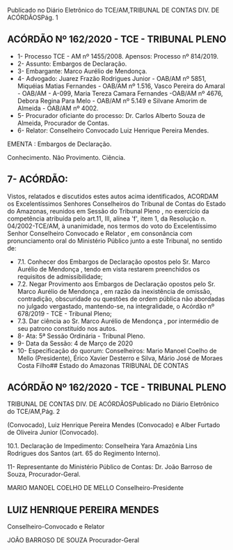 Publicado  no  Diário  Eletrônico do TCE/AM,TRIBUNAL DE CONTAS DIV. DE ACÓRDÃOSPág. 1

## ACÓRDÃO Nº 162/2020 - TCE - TRIBUNAL PLENO

- 1- Processo TCE - AM nº 1455/2008. Apensos: Processo nº  814/2019.
- 2- Assunto: Embargos de Declaração.
- 3- Embargante: Marco Aurélio de Mendonça.
- 4- Advogado: Juarez  Frazão  Rodrigues  Junior  -  OAB/AM  nº  5851,  Miquéias  Matias Fernandes -  OAB/AM  nº  1.516,  Vasco  Pereira  do  Amaral  -  OAB/AM  -  A-099,  Maria Tereza Camara Fernandes -OAB/AM nº 4676, Debora Regina Para Melo - OAB/AM nº 5.149 e Silvane Amorim de Almeida - OAB/AM nº 4002.
- 5- Procurador oficiante do processo: Dr. Carlos Alberto Souza de Almeida, Procurador de Contas.
- 6- Relator: Conselheiro Convocado Luiz Henrique Pereira Mendes.

EMENTA : Embargos de Declaração.

Conhecimento. Não Provimento. Ciência.

## 7- ACÓRDÃO:

Vistos, relatados e discutidos estes autos acima identificados, ACORDAM os Excelentíssimos Senhores Conselheiros do Tribunal de Contas do Estado do Amazonas, reunidos  em  Sessão  do Tribunal  Pleno ,  no  exercício  da  competência  atribuída  pelo art.11,  III,  alínea  'f',  item  1,  da  Resolução  n.  04/2002-TCE/AM, à  unanimidade, nos termos  do  voto  do  Excelentíssimo  Senhor  Conselheiro  Convocado  e  Relator , em consonância com  pronunciamento  oral  do  Ministério  Público  junto  a  este  Tribunal,  no sentido de:

- 7.1. Conhecer dos  Embargos  de  Declaração  opostos  pelo Sr.  Marco Aurélio  de  Mendonça , tendo  em  vista  restarem  preenchidos  os requisitos de admissibilidade;
- 7.2. Negar  Provimento aos  Embargos  de  Declaração  opostos  pelo Sr. Marco Aurélio de Mendonça , em razão da inexistência de omissão, contradição, obscuridade ou questões de ordem pública não abordadas  no  julgado  vergastado,  mantendo-se,  na  integralidade,  o Acórdão nº 678/2019 - TCE - Tribunal Pleno;
- 7.3. Dar ciência ao Sr. Marco Aurélio de Mendonça ,  por  intermédio de seu patrono constituído nos autos.
- 8- Ata: 5ª Sessão Ordinária - Tribunal Pleno.
- 9- Data da Sessão: 4 de Março de 2020
- 10-  Especificação do quorum: Conselheiros: Mario Manoel Coelho de Mello (Presidente),  Érico  Xavier  Desterro  e  Silva,  Mário  José  de  Moraes  Costa  Filho## Estado do Amazonas TRIBUNAL DE CONTAS

## ACÓRDÃO Nº 162/2020 - TCE - TRIBUNAL PLENO

TRIBUNAL DE CONTAS DIV. DE ACÓRDÃOSPublicado  no  Diário  Eletrônico do TCE/AM,Pág. 2

(Convocado), Luiz Henrique Pereira Mendes (Convocado) e Alber Furtado de Oliveira Junior (Convocado).

10.1. Declaração  de  Impedimento: Conselheira  Yara  Amazônia  Lins  Rodrigues  dos Santos (art. 65 do Regimento Interno).

11-  Representante  do  Ministério  Público  de  Contas: Dr. João  Barroso  de  Souza, Procurador-Geral.

MARIO MANOEL COELHO DE MELLO Conselheiro-Presidente

## LUIZ HENRIQUE PEREIRA MENDES

Conselheiro-Convocado e Relator

JOÃO BARROSO DE SOUZA Procurador-Geral